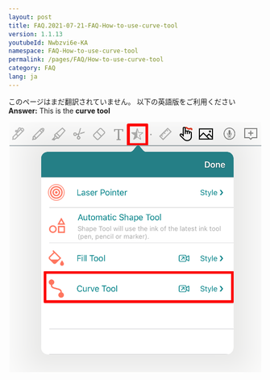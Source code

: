 ```yaml
---
layout: post
title: FAQ.2021-07-21-FAQ-How-to-use-curve-tool
version: 1.1.13
youtubeId: Nwbzvi6e-KA
namespace: FAQ-How-to-use-curve-tool
permalink: /pages/FAQ/How-to-use-curve-tool
category: FAQ
lang: ja
---
```


このページはまだ翻訳されていません。 以下の英語版をご利用ください  
**Answer:**
This is the **curve tool**  
<p align="center"> <img width="500" src="https://raw.githubusercontent.com/collanotewiki/collanotewiki.github.io/main/images/FAQimage/NoteScreenCurveTool.PNG" alt="curve tool picture"> </p>
